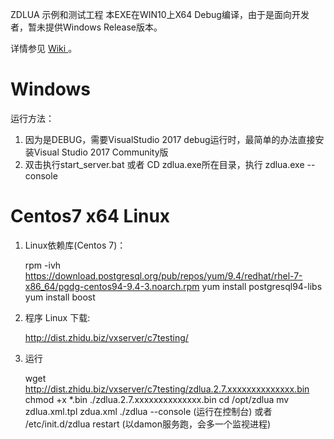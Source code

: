 ZDLUA 示例和测试工程
本EXE在WIN10上X64 Debug编译，由于是面向开发者，暂未提供Windows Release版本。

详情参见  <a href="https://github.com/ymwang78/zdlua/wiki"> Wiki </a>。

<h1> Windows </h1> 

运行方法：
1. 因为是DEBUG，需要VisualStudio 2017 debug运行时，最简单的办法直接安装Visual Studio 2017 Community版
2. 双击执行start_server.bat 或者
   CD zdlua.exe所在目录，执行 zdlua.exe --console

<h1> Centos7 x64 Linux  </h1>

1. Linux依赖库(Centos 7)：

    rpm -ivh https://download.postgresql.org/pub/repos/yum/9.4/redhat/rhel-7-x86_64/pgdg-centos94-9.4-3.noarch.rpm
    yum install postgresql94-libs
    yum install boost
    
2. 程序 Linux 下载:

    http://dist.zhidu.biz/vxserver/c7testing/

3. 运行

    wget http://dist.zhidu.biz/vxserver/c7testing/zdlua.2.7.xxxxxxxxxxxxxx.bin
    chmod +x *.bin
    ./zdlua.2.7.xxxxxxxxxxxxxx.bin
    cd /opt/zdlua
    mv zdlua.xml.tpl zdua.xml
    ./zdlua --console  (运行在控制台) 或者 /etc/init.d/zdlua restart (以damon服务跑，会多一个监视进程)


